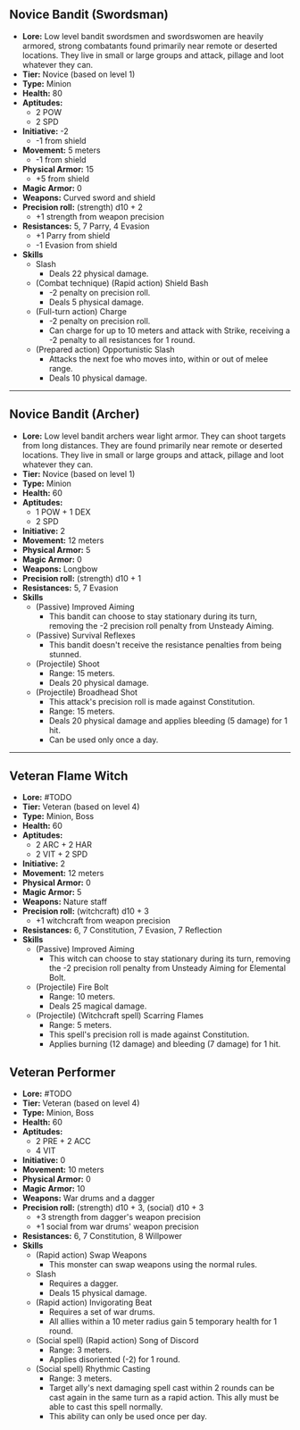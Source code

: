## Novice Bandit (Swordsman)
+ **Lore:** Low level bandit swordsmen and swordswomen are heavily armored, strong combatants found primarily near remote or deserted locations. They live in small or large groups and attack, pillage and loot whatever they can. 
+ **Tier:** Novice (based on level 1) 
+ **Type:** Minion
+ **Health:** 80
+ **Aptitudes:** 
	+ 2 POW
	+ 2 SPD
+ **Initiative:** -2
	+ -1 from shield
+ **Movement:** 5 meters
	+ -1 from shield
+ **Physical Armor:** 15
	+ +5 from shield
+ **Magic Armor:** 0
+ **Weapons:** Curved sword and shield
+ **Precision roll:** (strength) d10 + 2
	+ +1 strength from weapon precision
+ **Resistances:** 5, 7 Parry, 4 Evasion
	+ +1 Parry from shield
	+ -1 Evasion from shield
+ **Skills**
	+ Slash
		+ Deals 22 physical damage.
	+ (Combat technique) (Rapid action) Shield Bash
		+ -2 penalty on precision roll.
		+ Deals 5 physical damage.
	+ (Full-turn action) Charge
		+ -2 penalty on precision roll.
		+ Can charge for up to 10 meters and attack with Strike, receiving a -2 penalty to all resistances for 1 round.
	+ (Prepared action) Opportunistic Slash
		+ Attacks the next foe who moves into, within or out of melee range.
		+ Deals 10 physical damage.

---
## Novice Bandit (Archer)
+ **Lore:** Low level bandit archers wear light armor. They can shoot targets from long distances. They are found primarily near remote or deserted locations. They live in small or large groups and attack, pillage and loot whatever they can. 
+ **Tier:** Novice (based on level 1) 
+ **Type:** Minion
+ **Health:** 60
+ **Aptitudes:** 
	+ 1 POW + 1 DEX
	+ 2 SPD
+ **Initiative:** 2
+ **Movement:** 12 meters
+ **Physical Armor:** 5
+ **Magic Armor:** 0
+ **Weapons:** Longbow
+ **Precision roll:** (strength) d10 + 1
+ **Resistances:** 5, 7 Evasion
+ **Skills**
	+ (Passive) Improved Aiming
		+ This bandit can choose to stay stationary during its turn, removing the -2 precision roll penalty from Unsteady Aiming.
	+ (Passive) Survival Reflexes
		+ This bandit doesn't receive the resistance penalties from being stunned.
	+ (Projectile) Shoot
		+ Range: 15 meters.
		+ Deals 20 physical damage.
	+ (Projectile) Broadhead Shot
		+ This attack's precision roll is made against Constitution.
		+ Range: 15 meters.
		+ Deals 20 physical damage and applies bleeding (5 damage) for 1 hit.
		+ Can be used only once a day.

---
## Veteran Flame Witch
+ **Lore:** #TODO 
+ **Tier:** Veteran (based on level 4) 
+ **Type:** Minion, Boss
+ **Health:** 60
+ **Aptitudes:** 
	+ 2 ARC + 2 HAR
	+ 2 VIT + 2 SPD
+ **Initiative:** 2
+ **Movement:** 12 meters
+ **Physical Armor:** 0
+ **Magic Armor:** 5
+ **Weapons:** Nature staff
+ **Precision roll:** (witchcraft) d10 + 3
	+ +1 witchcraft from weapon precision
+ **Resistances:** 6, 7 Constitution, 7 Evasion, 7 Reflection
+ **Skills**
	+ (Passive) Improved Aiming
		+ This witch can choose to stay stationary during its turn, removing the -2 precision roll penalty from Unsteady Aiming for Elemental Bolt.
	+ (Projectile) Fire Bolt
		+ Range: 10 meters.
		+ Deals 25 magical damage.
	+ (Projectile) (Witchcraft spell) Scarring Flames
		+ Range: 5 meters.
		+ This spell's precision roll is made against Constitution. 
		+ Applies burning (12 damage) and bleeding (7 damage) for 1 hit.

## Veteran Performer
+ **Lore:** #TODO 
+ **Tier:** Veteran (based on level 4) 
+ **Type:** Minion, Boss
+ **Health:** 60
+ **Aptitudes:** 
	+ 2 PRE + 2 ACC
	+ 4 VIT
+ **Initiative:** 0
+ **Movement:** 10 meters
+ **Physical Armor:** 0
+ **Magic Armor:** 10
+ **Weapons:** War drums and a dagger
+ **Precision roll:** (strength) d10 + 3, (social) d10 + 3
	+ +3 strength from dagger's weapon precision
	+ +1 social from war drums' weapon precision
+ **Resistances:** 6, 7 Constitution, 8 Willpower
+ **Skills**
	+ (Rapid action) Swap Weapons
		+ This monster can swap weapons using the normal rules.
	+ Slash
		+ Requires a dagger.
		+ Deals 15 physical damage.
	+ (Rapid action) Invigorating Beat
		+ Requires a set of war drums.
		+ All allies within a 10 meter radius gain 5 temporary health for 1 round.
	+ (Social spell) (Rapid action) Song of Discord
		+ Range: 3 meters.
		+ Applies disoriented (-2) for 1 round.
	+ (Social spell) Rhythmic Casting
		+ Range: 3 meters.
		+ Target ally's next damaging spell cast within 2 rounds can be cast again in the same turn as a rapid action. This ally must be able to cast this spell normally. 
		+ This ability can only be used once per day.